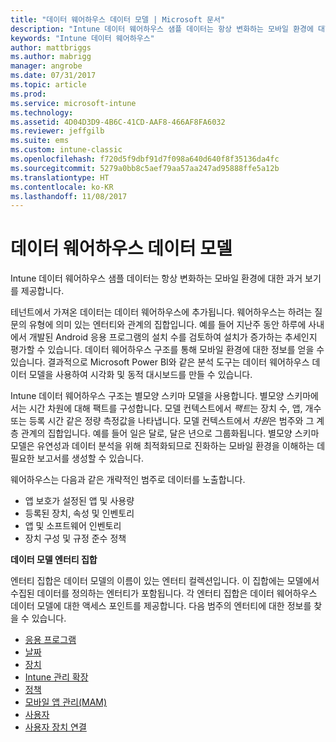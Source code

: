 ```yaml
---
title: "데이터 웨어하우스 데이터 모델 | Microsoft 문서"
description: "Intune 데이터 웨어하우스 샘플 데이터는 항상 변화하는 모바일 환경에 대한 과거 보기를 제공합니다."
keywords: "Intune 데이터 웨어하우스"
author: mattbriggs
ms.author: mabrigg
manager: angrobe
ms.date: 07/31/2017
ms.topic: article
ms.prod: 
ms.service: microsoft-intune
ms.technology: 
ms.assetid: 4D04D3D9-4B6C-41CD-AAF8-466AF8FA6032
ms.reviewer: jeffgilb
ms.suite: ems
ms.custom: intune-classic
ms.openlocfilehash: f720d5f9dbf91d7f098a640d640f8f35136da4fc
ms.sourcegitcommit: 5279a0bb8c5aef79aa57aa247ad95888ffe5a12b
ms.translationtype: HT
ms.contentlocale: ko-KR
ms.lasthandoff: 11/08/2017
---
```

# <a name="data-warehouse-data-model"></a>데이터 웨어하우스 데이터 모델

Intune 데이터 웨어하우스 샘플 데이터는 항상 변화하는 모바일 환경에 대한 과거 보기를 제공합니다.

테넌트에서 가져온 데이터는 데이터 웨어하우스에 추가됩니다. 웨어하우스는 하려는 질문의 유형에 의미 있는 엔터티와 관계의 집합입니다. 예를 들어 지난주 동안 하루에 사내에서 개발된 Android 응용 프로그램의 설치 수를 검토하여 설치가 증가하는 추세인지 평가할 수 있습니다. 데이터 웨어하우스 구조를 통해 모바일 환경에 대한 정보를 얻을 수 있습니다. 결과적으로 Microsoft Power BI와 같은 분석 도구는 데이터 웨어하우스 데이터 모델을 사용하여 시각화 및 동적 대시보드를 만들 수 있습니다.

Intune 데이터 웨어하우스 구조는 별모양 스키마 모델을 사용합니다. 별모양 스키마에서는 시간 차원에 대해 팩트를 구성합니다. 모델 컨텍스트에서 *팩트*는 장치 수, 앱, 개수 또는 등록 시간 같은 정량 측정값을 나타냅니다. 모델 컨텍스트에서 *차원*은 범주와 그 계층 관계의 집합입니다. 예를 들어 일은 달로, 달은 년으로 그룹화됩니다. 별모양 스키마 모델은 유연성과 데이터 분석을 위해 최적화되므로 진화하는 모바일 환경을 이해하는 데 필요한 보고서를 생성할 수 있습니다.

웨어하우스는 다음과 같은 개략적인 범주로 데이터를 노출합니다.
  -  앱 보호가 설정된 앱 및 사용량
  -  등록된 장치, 속성 및 인벤토리
  -  앱 및 소프트웨어 인벤토리
  -  장치 구성 및 규정 준수 정책

**데이터 모델 엔터티 집합**

엔터티 집합은 데이터 모델의 이름이 있는 엔터티 컬렉션입니다. 이 집합에는 모델에서 수집된 데이터를 정의하는 엔터티가 포함됩니다. 각 엔터티 집합은 데이터 웨어하우스 데이터 모델에 대한 액세스 포인트를 제공합니다. 다음 범주의 엔터티에 대한 정보를 찾을 수 있습니다.

  -  [응용 프로그램](reports-ref-application.md)
  -  [날짜](reports-ref-date.md)
  -  [장치](reports-ref-devices.md)
  -  [Intune 관리 확장](reports-ref-intunemanagementextension.md)
  -  [정책](reports-ref-policy.md)
  -  [모바일 앱 관리(MAM)](reports-ref-mobile-app-management.md)
  -  [사용자](reports-ref-user.md)
  -  [사용자 장치 연결](reports-ref-user-device.md)
